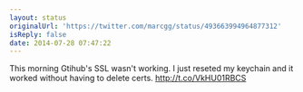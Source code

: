 ```yaml
---
layout: status
originalUrl: 'https://twitter.com/marcgg/status/493663994964877312'
isReply: false
date: 2014-07-28 07:47:22
---
```


This morning Gtihub's SSL wasn't working. I just reseted my keychain and it worked without having to delete certs. http://t.co/VkHU01RBCS
